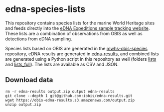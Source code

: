 # edna-species-lists

This repository contains species lists for the marine World Heritage sites and feeds directly into the [eDNA Expeditions sample tracking website](https://samples.ednaexpeditions.org/). These lists are a combination of observations from OBIS as well as detections from eDNA sampling.

Species lists based on OBIS are generated in the [mwhs-obis-species](https://github.com/iobis/mwhs-obis-species) repository, eDNA results are generated in [edna-results](https://github.com/iobis/edna-results), and combined lists are generated using a Python script in this repository as well (folders [lists](lists) and [lists_full](lists_full)). The lists are available as CSV and JSON.


## Download data

```
rm -r edna-results output.zip output edna-results
git clone --depth 1 git@github.com:iobis/edna-results.git
wget https://obis-edna-results.s3.amazonaws.com/output.zip
unzip output.zip
```
